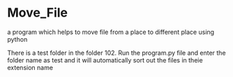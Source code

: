 # Move_File
a program which helps to move file from a place to different place using python

There is a test folder in the folder 102. Run the program.py file and enter the folder name as test and it will automatically sort out the files in theie extension name
